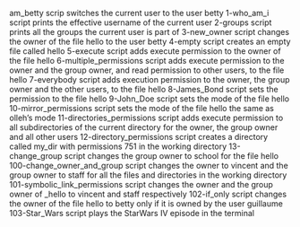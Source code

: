 am_betty scrip switches the current user to the user betty
1-who_am_i script prints the effective username of the current user
2-groups script prints all the groups the current user is part of
3-new_owner script changes the owner of the file hello to the user betty
4-empty script creates an empty file called hello
5-execute script adds execute permission to the owner of the file hello
6-multiple_permissions script adds execute permission to the owner and the group owner, and read permission to other users, to the file hello
7-everybody script adds execution permission to the owner, the group owner and the other users, to the file hello
8-James_Bond script sets the permission to the file hello
9-John_Doe script sets the mode of the file hello
10-mirror_permissions script sets the mode of the file hello the same as olleh’s mode
11-directories_permissions script adds execute permission to all subdirectories of the current directory for the owner, the group owner and all other users
12-directory_permissions script creates a directory called my_dir with permissions 751 in the working directory
13-change_group script changes the group owner to school for the file hello
100-change_owner_and_group script changes the owner to vincent and the group owner to staff for all the files and directories in the working directory
101-symbolic_link_permissions script changes the owner and the group owner of _hello to vincent and staff respectively
102-if_only script changes the owner of the file hello to betty only if it is owned by the user guillaume
103-Star_Wars script plays the StarWars IV episode in the terminal
